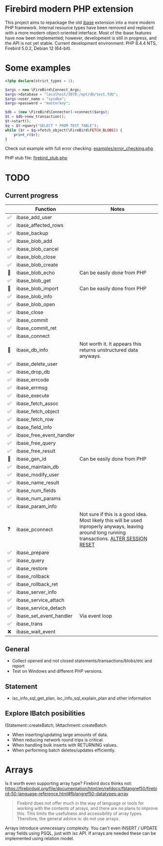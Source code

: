 # Firebird modern PHP extension

This project aims to repackage the old [ibase](https://www.php.net/ibase)
extension into a more modern PHP framework. Internal resource types have been
removed and replaced with a more modern object-oriented interface. Most of the
ibase features have now been implemented; however, development is still in
progress, and the API is not yet stable. Current development environment: PHP
8.4.4 NTS, Firebird 5.0.2, Debian 12 (64-bit).

# Some examples
```php
<?php declare(strict_types = 1);

$args = new \FireBird\Connect_Args;
$args->database = "localhost/3070:/opt/db/test.fdb";
$args->user_name = "sysdba";
$args->password = "masterkey";

$db = (new \FireBird\Connector)->connect($args);
$t = $db->new_transaction();
$t->start();
$q = $t->query("SELECT * FROM TEST_TABLE");
while ($r = $q->fetch_object(\FireBird\FETCH_BLOBS)) {
    print_r($r);
}

```

Check out example with full error checking: [examples/error_checking.php](examples/error_checking.php)

PHP stub file: [firebird_stub.php](firebird_stub.php)

# TODO

## Current progress

|     | Function                  | Notes |
| --- | ------------------------- |  ---  |
|✅    | ibase_add_user           |      |
|✅    | ibase_affected_rows      |      |
|✅    | ibase_backup             |      |
|✅    | ibase_blob_add           |      |
|✅    | ibase_blob_cancel        |      |
|✅    | ibase_blob_close         |      |
|✅    | ibase_blob_create        |      |
|🚫    | ibase_blob_echo          | Can be easily done from PHP |
|✅    | ibase_blob_get           |      |
|🚫    | ibase_blob_import        | Can be easily done from PHP |
|✅    | ibase_blob_info          |      |
|✅    | ibase_blob_open          |      |
|✅    | ibase_close              |      |
|✅    | ibase_commit             |      |
|✅    | ibase_commit_ret         |      |
|✅    | ibase_connect            |      |
|🚫    | ibase_db_info            | Not worth it. It appears this returns unstructured data anyways. |
|✅    | ibase_delete_user        |      |
|✅    | ibase_drop_db            |      |
|✅    | ibase_errcode            |      |
|✅    | ibase_errmsg             |      |
|✅    | ibase_execute            |      |
|✅    | ibase_fetch_assoc        |      |
|✅    | ibase_fetch_object       |      |
|✅    | ibase_fetch_row          |      |
|✅    | ibase_field_info         |      |
|✅    | ibase_free_event_handler |      |
|✅    | ibase_free_query         |      |
|✅    | ibase_free_result        |      |
|🚫    | ibase_gen_id             | Can be easily done from PHP |
|✅    | ibase_maintain_db        |      |
|✅    | ibase_modify_user        |      |
|✅    | ibase_name_result        |      |
|✅    | ibase_num_fields         |      |
|✅    | ibase_num_params         |      |
|✅    | ibase_param_info         |      |
|❓    | ibase_pconnect           | Not sure if this is a good idea. Most likely this will be used inproperly anyways, leaving around long running transactions. [ALTER SESSION RESET](https://firebirdsql.org/file/documentation/html/en/refdocs/fblangref50/firebird-50-language-reference.html#fblangref50-management-session-reset-alter)     |
|✅    | ibase_prepare            |      |
|✅    | ibase_query              |      |
|✅    | ibase_restore            |      |
|✅    | ibase_rollback           |      |
|✅    | ibase_rollback_ret       |      |
|✅    | ibase_server_info        |      |
|✅    | ibase_service_attach     |      |
|✅    | ibase_service_detach     |      |
|✅    | ibase_set_event_handler  | Via event loop |
|✅    | ibase_trans              |      |
|❌    | ibase_wait_event         |      |

## General

- Collect opened and not closed statements/transactions/blobs/etc and report
- Test on Windows and different PHP versions.

## Statement

- isc_info_sql_get_plan, isc_info_sql_explain_plan and other information

## Explore IBatch posibilities

IStatement::createBatch, IAttachment::createBatch

- When inserting/updating large amounts of data.
- When reducing network round trips is critical.
- When handling bulk inserts with RETURNING values.
- When performing batch deletes/updates efficiently.

# Arrays

Is it worth even supporting array type? Firebird docs thinks not:
https://firebirdsql.org/file/documentation/html/en/refdocs/fblangref50/firebird-50-language-reference.html#fblangref50-datatypes-array

> Firebird does not offer much in the way of language or tools for working with the contents of arrays, and there are no plans to improve this. This limits the usefulness and accessibility of array types. Therefore, the general advice is: do not use arrays.

Arrays introduce unnecessary complexity. You can't even INSERT / UPDATE array fields using PSQL, just with isc API. If arrays are needed these can be implemented using relation model.
